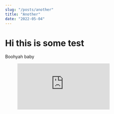 ```yaml
---
slug: "/posts/another"
title: "Another"
date: "2022-05-04"
---
```


# Hi this is some test

Boohyah baby

<figure class="video_container">
<iframe src="https://www.youtube.com/embed/K9fXR-WWZnA" title="YouTube video player" frameborder="0" allow="accelerometer; autoplay; clipboard-write; encrypted-media; gyroscope; picture-in-picture" allowfullscreen></iframe>
</figure>